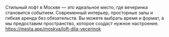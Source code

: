 Стильный лофт в Москве — это идеальное место, где вечеринка становится событием. Современный интерьер, просторные залы и гибкая аренда без обязательств. Вы можете выбрать время и формат, а мы предоставим пространство, которое создаст нужное настроение.
<a href="https://mesta.app/moskva/loft-dlia-vecerinok">https://mesta.app/moskva/loft-dlia-vecerinok</a>
